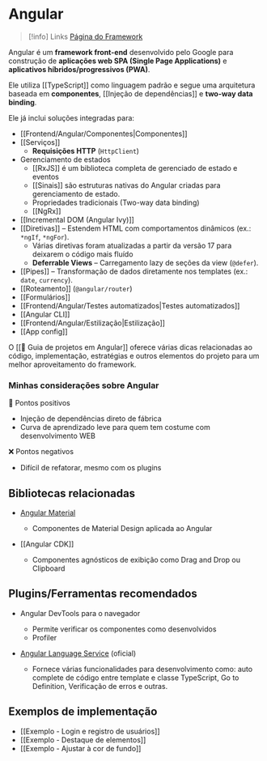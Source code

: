 # Angular

> [!info] Links
> [Página do Framework](https://angular.dev/)

Angular é um **framework front-end** desenvolvido pelo Google para construção de **aplicações web SPA (Single Page Applications)** e **aplicativos híbridos/progressivos (PWA)**. 

Ele utiliza [[TypeScript]] como linguagem padrão e segue uma arquitetura baseada em **componentes**, [[Injeção de dependências]] e **two-way data binding**.

Ele já inclui soluções integradas para:

- [[Frontend/Angular/Componentes|Componentes]]
- [[Serviços]]
	- **Requisições HTTP** (`HttpClient`)
- Gerenciamento de estados
	- [[RxJS]] é um biblioteca completa de gerenciado de estado e eventos
	- [[Sinais]] são estruturas nativas do Angular criadas para gerenciamento de estado.
	- Propriedades tradicionais (Two-way data binding)
	- [[NgRx]]
- [[Incremental DOM (Angular Ivy)]]
- [[Diretivas]] – Estendem HTML com comportamentos dinâmicos (ex.: `*ngIf`, `*ngFor`).
	- Várias diretivas foram atualizadas a partir da versão 17 para deixarem o código mais fluído
	- **Deferrable Views** – Carregamento lazy de seções da view (`@defer`).
- [[Pipes]] – Transformação de dados diretamente nos templates (ex.: `date`, `currency`).
- [[Roteamento]] (`@angular/router`)
- [[Formulários]]
- [[Frontend/Angular/Testes automatizados|Testes automatizados]]
- [[Angular CLI]]
- [[Frontend/Angular/Estilização|Estilização]]
- [[App config]]

O [[🏅 Guia de projetos em Angular]]  oferece várias dicas relacionadas ao código, implementação, estratégias e outros elementos do projeto para um melhor aproveitamento do framework.

### Minhas considerações sobre Angular

💚 Pontos positivos

- Injeção de dependências direto de fábrica
- Curva de aprendizado leve para quem tem costume com desenvolvimento WEB

❌ Pontos negativos

- Difícil de refatorar, mesmo com os plugins

## Bibliotecas relacionadas

- [Angular Material](https://material.angular.dev/)
	- Componentes de Material Design aplicada ao Angular

- [[Angular CDK]]
	- Componentes agnósticos de exibição como Drag and Drop ou Clipboard

## Plugins/Ferramentas recomendados

- Angular DevTools para o navegador
	- Permite verificar os componentes como desenvolvidos
	- Profiler

- [Angular Language Service](https://marketplace.visualstudio.com/items?itemName=Angular.ng-template) (oficial)
	- Fornece várias funcionalidades para desenvolvimento como: auto complete de código entre template e classe TypeScript, Go to Definition, Verificação de erros e outras.

## Exemplos de implementação

- [[Exemplo - Login e registro de usuários]]
- [[Exemplo - Destaque de elementos]]
- [[Exemplo - Ajustar à cor de fundo]]